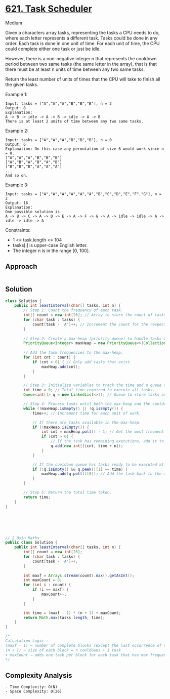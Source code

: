# [621. Task Scheduler](https://leetcode.com/problems/task-scheduler/)
Medium


Given a characters array tasks, representing the tasks a CPU needs to do, where each letter represents a different task. Tasks could be done in any order. Each task is done in one unit of time. For each unit of time, the CPU could complete either one task or just be idle.

However, there is a non-negative integer n that represents the cooldown period between two same tasks (the same letter in the array), that is that there must be at least n units of time between any two same tasks.

Return the least number of units of times that the CPU will take to finish all the given tasks.

 

Example 1:
```
Input: tasks = ["A","A","A","B","B","B"], n = 2
Output: 8
Explanation: 
A -> B -> idle -> A -> B -> idle -> A -> B
There is at least 2 units of time between any two same tasks.
```
Example 2:
```
Input: tasks = ["A","A","A","B","B","B"], n = 0
Output: 6
Explanation: On this case any permutation of size 6 would work since n = 0.
["A","A","A","B","B","B"]
["A","B","A","B","A","B"]
["B","B","B","A","A","A"]
...
And so on.
```
Example 3:
```
Input: tasks = ["A","A","A","A","A","A","B","C","D","E","F","G"], n = 2
Output: 16
Explanation: 
One possible solution is
A -> B -> C -> A -> D -> E -> A -> F -> G -> A -> idle -> idle -> A -> idle -> idle -> A
 ```

Constraints:

- 1 <= task.length <= 104
- tasks[i] is upper-case English letter.
- The integer n is in the range [0, 100].

## Approach
```

```

## Solution
```java
class Solution {
    public int leastInterval(char[] tasks, int n) {
        // Step 1: Count the frequency of each task.
        int[] count = new int[26]; // Array to store the count of tasks 'A' to 'Z'.
        for (char task : tasks) {
            count[task - 'A']++; // Increment the count for the respective task.
        }
        
        // Step 2: Create a max-heap (priority queue) to handle tasks with the highest frequency first.
        PriorityQueue<Integer> maxHeap = new PriorityQueue<>(Collections.reverseOrder());
        
        // Add the task frequencies to the max-heap.
        for (int cnt : count) {
            if (cnt > 0) { // Only add tasks that exist.
                maxHeap.add(cnt);
            }
        }

        // Step 3: Initialize variables to track the time and a queue for tasks waiting for the cooldown period.
        int time = 0; // Total time required to execute all tasks.
        Queue<int[]> q = new LinkedList<>(); // Queue to store tasks and their cooldown time.

        // Step 4: Process tasks until both the max-heap and the cooldown queue are empty.
        while (!maxHeap.isEmpty() || !q.isEmpty()) {
            time++; // Increment time for each unit of work.

            // If there are tasks available in the max-heap.
            if (!maxHeap.isEmpty()) {
                int cnt = maxHeap.poll() - 1; // Get the most frequent task and reduce its count.
                if (cnt > 0) { 
                    // If the task has remaining executions, add it to the cooldown queue with its next available time.
                    q.add(new int[]{cnt, time + n});
                }
            }

            // If the cooldown queue has tasks ready to be executed at the current time.
            if (!q.isEmpty() && q.peek()[1] == time) {
                maxHeap.add(q.poll()[0]); // Add the task back to the max-heap.
            }
        }

        // Step 5: Return the total time taken.
        return time;
    }
}






// 2 Usin Maths
public class Solution {
    public int leastInterval(char[] tasks, int n) {
        int[] count = new int[26];
        for (char task : tasks) {
            count[task - 'A']++;
        }
        
        int maxf = Arrays.stream(count).max().getAsInt();
        int maxCount = 0;
        for (int i : count) {
            if (i == maxf) {
                maxCount++;
            }
        }

        int time = (maxf - 1) * (n + 1) + maxCount;
        return Math.max(tasks.length, time);
    }
}

/*
Calculation Logic :
(maxf - 1) → number of complete blocks (except the last occurrence of the most frequent task).
(n + 1) → size of each block = n cooldowns + 1 task
+ maxCount → adds one task per block for each task that has max frequency (they must go at the end of each block)
*/

```

## Complexity Analysis
```
- Time Complexity: O(N)
- Space Complexity: O(26)
```
